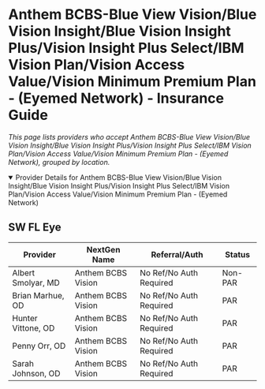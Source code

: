 # Anthem BCBS-Blue View Vision/Blue Vision Insight/Blue Vision Insight Plus/Vision Insight Plus Select/IBM Vision Plan/Vision Access Value/Vision Minimum Premium Plan - (Eyemed Network) - Insurance Guide

*This page lists providers who accept Anthem BCBS-Blue View Vision/Blue Vision Insight/Blue Vision Insight Plus/Vision Insight Plus Select/IBM Vision Plan/Vision Access Value/Vision Minimum Premium Plan - (Eyemed Network), grouped by location.*

<details open><summary>Provider Details for Anthem BCBS-Blue View Vision/Blue Vision Insight/Blue Vision Insight Plus/Vision Insight Plus Select/IBM Vision Plan/Vision Access Value/Vision Minimum Premium Plan - (Eyemed Network)</summary>

## SW FL Eye

| Provider | NextGen Name | Referral/Auth | Status |
|----------|-------------|--------------|--------|
| Albert Smolyar, MD | Anthem BCBS Vision | No Ref/No Auth Required | Non-PAR |
| Brian Marhue, OD | Anthem BCBS Vision | No Ref/No Auth Required | PAR |
| Hunter Vittone, OD | Anthem BCBS Vision | No Ref/No Auth Required | PAR |
| Penny Orr, OD | Anthem BCBS Vision | No Ref/No Auth Required | PAR |
| Sarah Johnson, OD | Anthem BCBS Vision | No Ref/No Auth Required | PAR |

</details>


